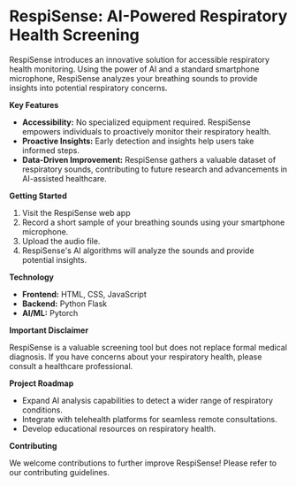 # RespiSense: AI-Powered Respiratory Health Screening

RespiSense introduces an innovative solution for accessible respiratory health monitoring. Using the power of AI and a standard smartphone microphone, RespiSense analyzes your breathing sounds to provide insights into potential respiratory concerns. 

**Key Features**

* **Accessibility:** No specialized equipment required. RespiSense empowers individuals to proactively monitor their respiratory health.
* **Proactive Insights:** Early detection and insights help users take informed steps.
* **Data-Driven Improvement:**  RespiSense gathers a valuable dataset of respiratory sounds, contributing to future research and advancements in AI-assisted healthcare.

**Getting Started**

1. Visit the RespiSense web app
2. Record a short sample of your breathing sounds using your smartphone microphone.
3. Upload the audio file.
4. RespiSense's AI algorithms will analyze the sounds and provide potential insights.

**Technology**

* **Frontend:** HTML, CSS, JavaScript
* **Backend:** Python Flask
* **AI/ML:** Pytorch

**Important Disclaimer**

RespiSense is a valuable screening tool but does not replace formal medical diagnosis. If you have concerns about your respiratory health, please consult a healthcare professional.

**Project Roadmap**

* Expand AI analysis capabilities to detect a wider range of respiratory conditions.
* Integrate with telehealth platforms for seamless remote consultations.
* Develop educational resources on respiratory health.

**Contributing**

We welcome contributions to further improve RespiSense! Please refer to our contributing guidelines.